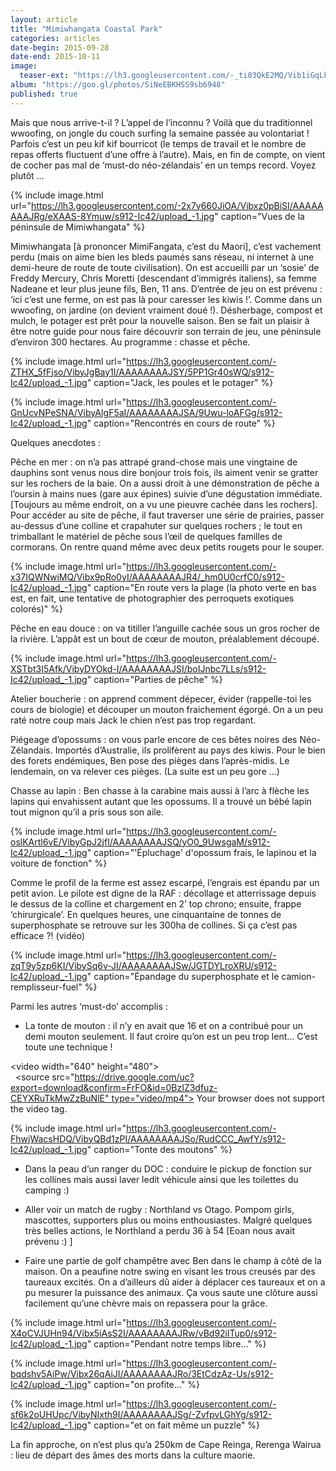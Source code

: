```yaml
---
layout: article
title: "Mimiwhangata Coastal Park"
categories: articles
date-begin: 2015-09-28
date-end: 2015-10-11
image: 
  teaser-ext: "https://lh3.googleusercontent.com/-_ti03QkE2MQ/Vib1iGqLkgI/AAAAAAAAJew/fsnDwVQO57M/s912-Ic42/upload_-1.jpg"
album: "https://goo.gl/photos/SiNeEBKHSS9sb6948"
published: true
---
```


Mais que nous arrive-t-il ? L’appel de l’inconnu ? Voilà que du traditionnel wwoofing, on jongle du couch surfing la semaine passée au volontariat ! Parfois c’est un peu kif kif bourricot (le temps de travail et le nombre de repas offerts fluctuent d’une offre à l’autre). Mais, en fin de compte, on vient de cocher pas mal de ‘must-do néo-zélandais’ en un temps record. Voyez plutôt …

{% include image.html url="https://lh3.googleusercontent.com/-2x7y660JiOA/Vibxz0pBiSI/AAAAAAAAJRg/eXAAS-8Ymuw/s912-Ic42/upload_-1.jpg" caption="Vues de la péninsule de Mimiwhangata" %}

Mimiwhangata [à prononcer MimiFangata, c’est du Maori], c’est vachement perdu (mais on aime bien les bleds paumés sans réseau, ni internet à une demi-heure de route de toute civilisation). On est accueilli par un ‘sosie’ de Freddy Mercury, Chris Moretti (descendant d’immigrés italiens), sa femme Nadeane et leur plus jeune fils, Ben, 11 ans. D’entrée de jeu on est prévenu : ‘ici c’est une ferme, on est pas là pour caresser les kiwis !’. Comme dans un wwoofing, on jardine (on devient vraiment doué !). Désherbage, compost et mulch, le potager est prêt pour la nouvelle saison. Ben se fait un plaisir à être notre guide pour nous faire découvrir son terrain de jeu, une péninsule d’environ 300 hectares. Au programme : chasse et pêche.

{% include image.html url="https://lh3.googleusercontent.com/-ZTHX_5fFjso/VibyJgBay1I/AAAAAAAAJSY/5PP1Gr40sWQ/s912-Ic42/upload_-1.jpg" caption="Jack, les poules et le potager" %}

{% include image.html url="https://lh3.googleusercontent.com/-GnUcvNPeSNA/VibyAIgF5aI/AAAAAAAAJSA/9Uwu-loAFGg/s912-Ic42/upload_-1.jpg" caption="Rencontrés en cours de route" %}

Quelques anecdotes :

Pêche en mer : on n’a pas attrapé grand-chose mais une vingtaine de dauphins sont venus nous dire bonjour trois fois, ils aiment venir se gratter sur les rochers de la baie. On a aussi droit à une démonstration de pêche a l’oursin à mains nues (gare aux épines) suivie d’une dégustation immédiate. [Toujours au même endroit, on a vu une pieuvre cachée dans les rochers]. Pour accéder au site de pêche, il faut traverser une série de prairies, passer au-dessus d’une colline et crapahuter sur quelques rochers ; le tout en trimballant le matériel de pêche sous l’œil de quelques familles de cormorans. On rentre quand même avec deux petits rougets pour le souper.

{% include image.html url="https://lh3.googleusercontent.com/-x37IQWNwiMQ/Vibx9pRo0yI/AAAAAAAAJR4/_hm0U0crfC0/s912-Ic42/upload_-1.jpg" caption="En route vers la plage (la photo verte en bas est, en fait, une tentative de photographier des perroquets exotiques colorés)" %}

Pêche en eau douce : on va titiller l’anguille cachée sous un gros rocher de la rivière. L’appât est un bout de cœur de mouton, préalablement découpé.

{% include image.html url="https://lh3.googleusercontent.com/-XSTbt3I5Afk/VibyDYOkd-I/AAAAAAAAJSI/boIJnbc7LLs/s912-Ic42/upload_-1.jpg" caption="Parties de pêche" %}

Atelier boucherie : on apprend comment dépecer, évider (rappelle-toi les cours de biologie) et découper un mouton fraichement égorgé. On a un peu raté notre coup mais Jack le chien n’est pas trop regardant.

Piégeage d’opossums : on vous parle encore de ces bêtes noires des Néo-Zélandais. Importés d’Australie, ils prolifèrent au pays des kiwis. Pour le bien des forets endémiques, Ben pose des pièges dans l’après-midis. Le lendemain, on va relever ces pièges. (La suite est un peu gore …)

Chasse au lapin : Ben chasse à la carabine mais aussi à l’arc à flèche les lapins qui envahissent autant que les opossums. Il a trouvé un bébé lapin tout mignon qu’il a pris sous son aile.

{% include image.html url="https://lh3.googleusercontent.com/-oslKArtl6vE/VibyGpJ2jfI/AAAAAAAAJSQ/yO0_9UwsgaM/s912-Ic42/upload_-1.jpg" caption="'Épluchage' d'opossum frais, le lapinou et la voiture de fonction" %}

Comme le profil de la ferme est assez escarpé, l’engrais est épandu par un petit avion. Le pilote est digne de la RAF : décollage et atterrissage depuis le dessus de la colline et chargement en 2’ top chrono; ensuite, frappe ‘chirurgicale’. En quelques heures, une cinquantaine de tonnes de superphosphate se retrouve sur les 300ha de collines. Si ça c’est pas efficace ?! (vidéo)

{% include image.html url="https://lh3.googleusercontent.com/-zqT9y5zp6KI/VibySq6v-JI/AAAAAAAAJSw/JGTDYLroXRU/s912-Ic42/upload_-1.jpg" caption="Épandage du superphosphate et le camion-remplisseur-fuel" %}

Parmi les autres ‘must-do’ accomplis :

- La tonte de mouton : il n’y en avait que 16 et on a contribué pour un demi mouton seulement. Il faut croire qu’on est un peu trop lent… C’est toute une technique !

<video width="640" height="480">
  <source src="https://drive.google.com/uc?export=download&confirm=FrFO&id=0BzIZ3dfuz-CEYXRuTkMwZzBuNlE" type="video/mp4">
Your browser does not support the video tag.
</video>

{% include image.html url="https://lh3.googleusercontent.com/-FhwjWacsHDQ/VibyQBd1zPI/AAAAAAAAJSo/RudCCC_AwfY/s912-Ic42/upload_-1.jpg" caption="Tonte des moutons" %}

- Dans la peau d’un ranger du DOC : conduire le pickup de fonction sur les collines mais aussi laver ledit véhicule ainsi que les toilettes du camping :)

- Aller voir un match de rugby : Northland vs Otago. Pompom girls, mascottes, supporters plus ou moins enthousiastes. Malgré quelques très belles actions, le Northland a perdu 36 à 54 [Eoan nous avait prévenu :) ]

- Faire une partie de golf champêtre avec Ben dans le champ à côté de la maison. On a peaufine notre swing en visant les trous creusés par des taureaux excités. On a d’ailleurs dû aider à déplacer ces taureaux et on a pu mesurer la puissance des animaux. Ça vous saute une clôture aussi facilement qu’une chèvre mais on repassera pour la grâce.

{% include image.html url="https://lh3.googleusercontent.com/-X4oCVJUHn94/Vibx5iAsS2I/AAAAAAAAJRw/vBd92ilTup0/s912-Ic42/upload_-1.jpg" caption="Pendant notre temps libre..." %}

{% include image.html url="https://lh3.googleusercontent.com/-bqdshv5AiPw/Vibx26qAiJI/AAAAAAAAJRo/3EtCdzAz-Us/s912-Ic42/upload_-1.jpg" caption="on profite..." %}

{% include image.html url="https://lh3.googleusercontent.com/-sf6k2oUHUpc/VibyNIxth9I/AAAAAAAAJSg/-ZvfpvLGhYg/s912-Ic42/upload_-1.jpg" caption="et on fait même un puzzle" %}

La fin approche, on n’est plus qu’a 250km de Cape Reinga, Rerenga Wairua : lieu de départ des âmes des morts dans la culture maorie.









